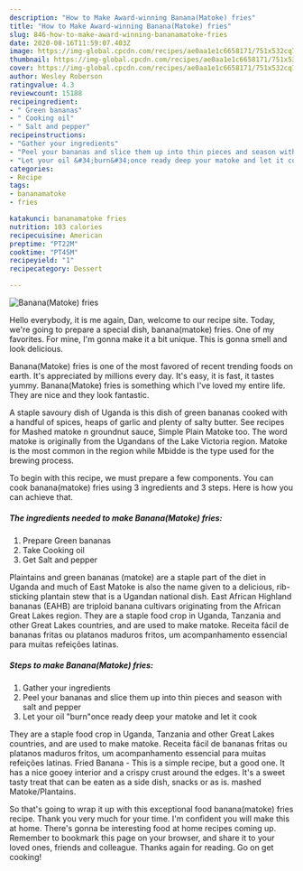 ```yaml
---
description: "How to Make Award-winning Banana(Matoke) fries"
title: "How to Make Award-winning Banana(Matoke) fries"
slug: 846-how-to-make-award-winning-bananamatoke-fries
date: 2020-08-16T11:59:07.403Z
image: https://img-global.cpcdn.com/recipes/ae0aa1e1c6658171/751x532cq70/bananamatoke-fries-recipe-main-photo.jpg
thumbnail: https://img-global.cpcdn.com/recipes/ae0aa1e1c6658171/751x532cq70/bananamatoke-fries-recipe-main-photo.jpg
cover: https://img-global.cpcdn.com/recipes/ae0aa1e1c6658171/751x532cq70/bananamatoke-fries-recipe-main-photo.jpg
author: Wesley Roberson
ratingvalue: 4.3
reviewcount: 15188
recipeingredient:
- " Green bananas"
- " Cooking oil"
- " Salt and pepper"
recipeinstructions:
- "Gather your ingredients"
- "Peel your bananas and slice them up into thin pieces and season with salt and pepper"
- "Let your oil &#34;burn&#34;once ready deep your matoke and let it cook"
categories:
- Recipe
tags:
- bananamatoke
- fries

katakunci: bananamatoke fries 
nutrition: 103 calories
recipecuisine: American
preptime: "PT22M"
cooktime: "PT45M"
recipeyield: "1"
recipecategory: Dessert

---
```



![Banana(Matoke) fries](https://img-global.cpcdn.com/recipes/ae0aa1e1c6658171/751x532cq70/bananamatoke-fries-recipe-main-photo.jpg)

Hello everybody, it is me again, Dan, welcome to our recipe site. Today, we're going to prepare a special dish, banana(matoke) fries. One of my favorites. For mine, I'm gonna make it a bit unique. This is gonna smell and look delicious.

Banana(Matoke) fries is one of the most favored of recent trending foods on earth. It's appreciated by millions every day. It's easy, it is fast, it tastes yummy. Banana(Matoke) fries is something which I've loved my entire life. They are nice and they look fantastic.

A staple savoury dish of Uganda is this dish of green bananas cooked with a handful of spices, heaps of garlic and plenty of salty butter. See recipes for Mashed matoke n groundnut sauce, Simple Plain Matoke too. The word matoke is originally from the Ugandans of the Lake Victoria region. Matoke is the most common in the region while Mbidde is the type used for the brewing process.


To begin with this recipe, we must prepare a few components. You can cook banana(matoke) fries using 3 ingredients and 3 steps. Here is how you can achieve that.

<!--inarticleads1-->

##### The ingredients needed to make Banana(Matoke) fries:

1. Prepare  Green bananas
1. Take  Cooking oil
1. Get  Salt and pepper


Plaintains and green bananas (matoke) are a staple part of the diet in Uganda and much of East Matoke is also the name given to a delicious, rib-sticking plantain stew that is a Ugandan national dish. East African Highland bananas (EAHB) are triploid banana cultivars originating from the African Great Lakes region. They are a staple food crop in Uganda, Tanzania and other Great Lakes countries, and are used to make matoke. Receita fácil de bananas fritas ou platanos maduros fritos, um acompanhamento essencial para muitas refeições latinas. 

<!--inarticleads2-->

##### Steps to make Banana(Matoke) fries:

1. Gather your ingredients
1. Peel your bananas and slice them up into thin pieces and season with salt and pepper
1. Let your oil &#34;burn&#34;once ready deep your matoke and let it cook


They are a staple food crop in Uganda, Tanzania and other Great Lakes countries, and are used to make matoke. Receita fácil de bananas fritas ou platanos maduros fritos, um acompanhamento essencial para muitas refeições latinas. Fried Banana - This is a simple recipe, but a good one. It has a nice gooey interior and a crispy crust around the edges. It&#39;s a sweet tasty treat that can be eaten as a side dish, snacks or as is. mashed Matoke/Plantains. 

So that's going to wrap it up with this exceptional food banana(matoke) fries recipe. Thank you very much for your time. I'm confident you will make this at home. There's gonna be interesting food at home recipes coming up. Remember to bookmark this page on your browser, and share it to your loved ones, friends and colleague. Thanks again for reading. Go on get cooking!
